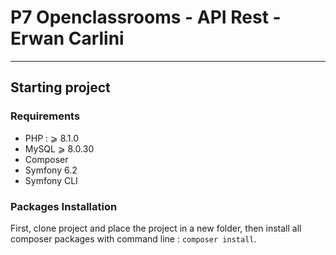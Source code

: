 # P7 Openclassrooms - API Rest - Erwan Carlini

<!-- [![SymfonyInsight](https://insight.symfony.com/projects/00c7f3e9-6c00-46bf-be2e-77835a3f9bd7/big.svg)](https://insight.symfony.com/projects/00c7f3e9-6c00-46bf-be2e-77835a3f9bd7) -->
---------------

## Starting project


### Requirements

- PHP : ⩾ 8.1.0 
- MySQL ⩾ 8.0.30
- Composer
- Symfony 6.2
- Symfony CLI

### Packages Installation

First, clone project and place the project in a new folder, then install all composer packages with command line : ``composer install``.  
